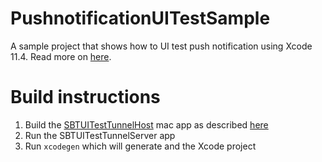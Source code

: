 # PushnotificationUITestSample

A sample project that shows how to UI test push notification using Xcode 11.4. Read more on [here](https://medium.com/p/e9c9ccd8aa9f).

# Build instructions

1. Build the [SBTUITestTunnelHost](https://github.com/Subito-it/SBTUITestTunnelHost) mac app as described [here](https://github.com/Subito-it/SBTUITestTunnelHost#mac-server-app)
2. Run the SBTUITestTunnelServer app
3. Run `xcodegen` which will generate and the Xcode project
